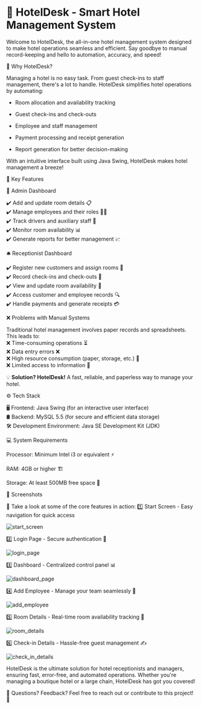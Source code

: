 # 🏨 HotelDesk - Smart Hotel Management System

Welcome to HotelDesk, the all-in-one hotel management system designed to make hotel operations seamless and efficient. Say goodbye to manual record-keeping and hello to automation, accuracy, and speed!

🚀 Why HotelDesk?

Managing a hotel is no easy task. From guest check-ins to staff management, there's a lot to handle. HotelDesk simplifies hotel operations by automating:

- Room allocation and availability tracking

- Guest check-ins and check-outs

- Employee and staff management

- Payment processing and receipt generation

- Report generation for better decision-making

With an intuitive interface built using Java Swing, HotelDesk makes hotel management a breeze!

🔑 Key Features

🏨 Admin Dashboard

✔️ Add and update room details 📋 <br>
✔️ Manage employees and their roles 👨‍💼 <br>
✔️ Track drivers and auxiliary staff 🚗 <br>
✔️ Monitor room availability 📊 <br>
✔️ Generate reports for better management 📈 <br>

🛎️ Receptionist Dashboard

✔️ Register new customers and assign rooms 📝 <br>
✔️ Record check-ins and check-outs 📅 <br>
✔️ View and update room availability 🔄 <br>
✔️ Access customer and employee records 🔍 <br>
✔️ Handle payments and generate receipts 💳 <br>

❌ Problems with Manual Systems

Traditional hotel management involves paper records and spreadsheets. This leads to:<br>
❌ Time-consuming operations ⏳<br>
❌ Data entry errors ❌<br>
❌ High resource consumption (paper, storage, etc.) 📄<br>
❌ Limited access to information 🔐<br>

💡 **Solution? HotelDesk!** A fast, reliable, and paperless way to manage your hotel.

⚙️ Tech Stack

🖥️ Frontend: Java Swing (for an interactive user interface)<br>
🛢️ Backend: MySQL 5.5 (for secure and efficient data storage)<br>
🛠️ Development Environment: Java SE Development Kit (JDK)<br>

💻 System Requirements

Processor: Minimum Intel i3 or equivalent ⚡

RAM: 4GB or higher 🏗️

Storage: At least 500MB free space 💾

📸 Screenshots

👀 Take a look at some of the core features in action:
1️⃣ Start Screen - Easy navigation for quick access

![start_screen](https://github.com/user-attachments/assets/a7ef7741-3ae6-44eb-9ed2-bfc192fe6861)

2️⃣ Login Page - Secure authentication 🔑

![login_page](https://github.com/user-attachments/assets/7f00251c-eb08-4ee9-9348-f21bbe5a6850)

3️⃣ Dashboard - Centralized control panel 📊

![dashboard_page](https://github.com/user-attachments/assets/f7ece2b6-4af7-4b90-b723-976accd81b24)

4️⃣ Add Employee - Manage your team seamlessly 👥

![add_employee](https://github.com/user-attachments/assets/df7522af-2d81-43ca-a650-fdf6c1f0c25f)

5️⃣ Room Details - Real-time room availability tracking 🏨

![room_details](https://github.com/user-attachments/assets/08d017d3-3080-4995-863b-9ffa8ff14972)

6️⃣ Check-in Details - Hassle-free guest management ✍️

![check_in_details](https://github.com/user-attachments/assets/99df4410-e84f-4716-96a0-5c123c626083)


HotelDesk is the ultimate solution for hotel receptionists and managers, ensuring fast, error-free, and automated operations. Whether you're managing a boutique hotel or a large chain, HotelDesk has got you covered!

💬 Questions? Feedback? Feel free to reach out or contribute to this project! 🚀
